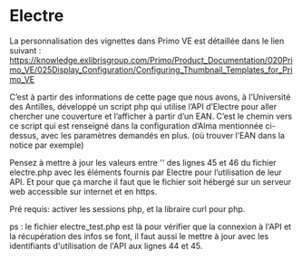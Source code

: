# Electre

La personnalisation des vignettes dans Primo VE est détaillée dans le lien suivant : 
https://knowledge.exlibrisgroup.com/Primo/Product_Documentation/020Primo_VE/025Display_Configuration/Configuring_Thumbnail_Templates_for_Primo_VE

C’est à partir des informations de cette page que nous avons, à l’Université des Antilles, développé un script php qui utilise l’API d’Electre pour aller chercher une couverture et l’afficher à partir d’un EAN.
C’est le chemin vers ce script qui est renseigné dans la configuration d’Alma mentionnée ci-dessus, avec les paramètres demandés en plus. (où trouver l’EAN dans la notice par exemple)

Pensez à mettre à jour les valeurs entre '' des lignes 45 et 46 du fichier electre.php avec les éléments fournis par Electre pour l’utilisation de leur API.
Et pour que ça marche il faut que le fichier soit hébergé sur un serveur web accessible sur internet et en https.

Pré requis: activer les sessions php, et la libraire curl pour php.

ps : le fichier electre_test.php est là pour vérifier que la connexion à l'API et la récupération des infos se font, il faut aussi le mettre à jour avec les identifiants  d'utilisation de l'API aux lignes 44 et 45. 
